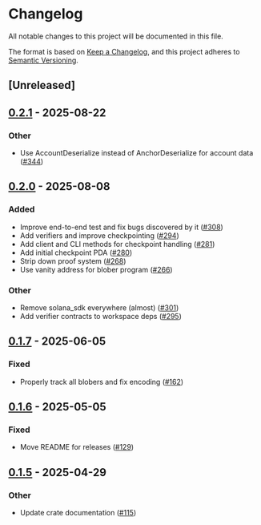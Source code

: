# Changelog

All notable changes to this project will be documented in this file.

The format is based on [Keep a Changelog](https://keepachangelog.com/en/1.0.0/),
and this project adheres to [Semantic Versioning](https://semver.org/spec/v2.0.0.html).

## [Unreleased]

## [0.2.1](https://github.com/nitro-svm/data-anchor/compare/data-anchor-blober-v0.2.0...data-anchor-blober-v0.2.1) - 2025-08-22

### Other

- Use AccountDeserialize instead of AnchorDeserialize for account data ([#344](https://github.com/nitro-svm/data-anchor/pull/344))

## [0.2.0](https://github.com/nitro-svm/data-anchor/compare/data-anchor-blober-v0.1.7...data-anchor-blober-v0.2.0) - 2025-08-08

### Added

- Improve end-to-end test and fix bugs discovered by it ([#308](https://github.com/nitro-svm/data-anchor/pull/308))
- Add verifiers and improve checkpointing ([#294](https://github.com/nitro-svm/data-anchor/pull/294))
- Add client and CLI methods for checkpoint handling ([#281](https://github.com/nitro-svm/data-anchor/pull/281))
- Add initial checkpoint PDA ([#280](https://github.com/nitro-svm/data-anchor/pull/280))
- Strip down proof system ([#268](https://github.com/nitro-svm/data-anchor/pull/268))
- Use vanity address for blober program ([#266](https://github.com/nitro-svm/data-anchor/pull/266))

### Other

- Remove solana_sdk everywhere (almost) ([#301](https://github.com/nitro-svm/data-anchor/pull/301))
- Add verifier contracts to workspace deps ([#295](https://github.com/nitro-svm/data-anchor/pull/295))

## [0.1.7](https://github.com/nitro-svm/data-anchor/compare/data-anchor-blober-v0.1.6...data-anchor-blober-v0.1.7) - 2025-06-05

### Fixed

- Properly track all blobers and fix encoding ([#162](https://github.com/nitro-svm/data-anchor/pull/162))

## [0.1.6](https://github.com/nitro-svm/nitro-data-module/compare/nitro-da-blober-v0.1.5...nitro-da-blober-v0.1.6) - 2025-05-05

### Fixed

- Move README for releases  ([#129](https://github.com/nitro-svm/nitro-data-module/pull/129))

## [0.1.5](https://github.com/nitro-svm/nitro-data-module/compare/nitro-da-blober-v0.1.4...nitro-da-blober-v0.1.5) - 2025-04-29

### Other

- Update crate documentation ([#115](https://github.com/nitro-svm/nitro-data-module/pull/115))
